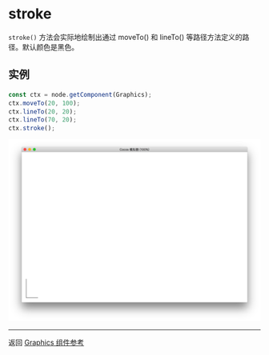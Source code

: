 # stroke

`stroke()` 方法会实际地绘制出通过 moveTo() 和 lineTo() 等路径方法定义的路径。默认颜色是黑色。

## 实例

```ts
const ctx = node.getComponent(Graphics);
ctx.moveTo(20, 100);
ctx.lineTo(20, 20);
ctx.lineTo(70, 20);
ctx.stroke();
```

<a href="./stroke.png"><img src="./stroke.png"></a>

<hr>

返回 [Graphics 组件参考](../graphics.md)
